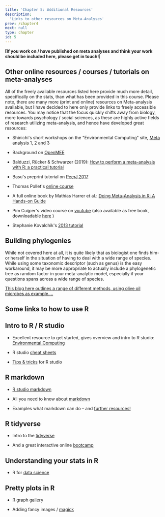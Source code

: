 ```yaml
---
title: 'Chapter 5: Additional Resources'
description:
  'Links to other resources on Meta-Analyses'
prev: /chapter4
next: null
type: chapter
id: 5
---
```



<exercise id="1" title="Links for Meta-Analysis">

**[If you work on / have published on meta analyses and think your work should be included here, please get in touch!]**

## Other online resources / courses / tutorials on meta-analyses 
All of the freely available resources listed here provide much more detail, specifically on the stats, than what has been provided in this course. Please note, there are many more (print and online) resources on Meta-analysis available, but I have decided to here only provide links to freely accessible resources. You may notice that the focus quickly shifts away from biology, more towards psychology / social sciences, as these are highly active fields of research utilizing meta-analysis, and hence have developed great resources:

- Shinichi's short workshops on the "Environmental Computing" site, [Meta analysis 1](http://environmentalcomputing.net/meta-analysis-1/), [2](http://environmentalcomputing.net/meta-analysis-2/) and [3](http://environmentalcomputing.net/meta-analysis-3/)

- Background on [OpenMEE](https://besjournals.onlinelibrary.wiley.com/doi/full/10.1111/2041-210X.12708)    

- Balduzzi, Rücker  & Schwarzer (2019): [How to perform a meta-analysis with R: a practical tutorial](https://ebmh.bmj.com/content/22/4/153.long)
  
- Basu's preprint tutorial on [PeerJ 2017](https://peerj.com/preprints/2978v1/)
  
- Thomas Pollet's [online course](https://tvpollet.github.io/Meta-analysis_course)
  
- A full online book by Mathias Harrer et al.: [Doing Meta-Analysis in R: A Hands-on Guide](https://bookdown.org/MathiasHarrer/Doing_Meta_Analysis_in_R/)

- Pim Cuijper's video course on [youtube](https://www.youtube.com/playlist?list=PL-h5cI5Bkvt0J-O0kq_9J9_aksWFPgR7s) (also available as free book, downloadable [here](https://indd.adobe.com/view/5fc8f9a0-bf1e-49d3-bf5f-a40bfe5409e0) )
  
- Stephanie Kovalchik's [2013 tutorial](http://edii.uclm.es/~useR-2013/Tutorials/kovalchik/kovalchik_meta_tutorial.pdf)


## Building phylogenies

While not covered here at all, it is quite likely that as biologist one finds him- or herself in the situation of having to deal with a wide range of species. While using some taxonomic descriptor (such as genus) is the easy workaround, it may be more appropriate to actually include a phylogenetic tree as random factor in your meta-analytic model, especially if your questions spans across a wide range of species. 

[This blog here outlines a range of different methods, using olive oil microbes as example....](https://taylorreiter.github.io/2017-07-28-Taxonomy-from-Species-Name-in-R/)


</exercise>

<exercise id="2" title="Other: R resources">

## Some links to how to use R

  
## Intro to R / R studio

- Excellent resource to get started, gives overview and intro to R studio:
[Environmental Computing](http://environmentalcomputing.net/)
  
- R studio [cheat sheets](https://www.rstudio.com/resources/cheatsheets/)    

- [Tips & tricks](https://appsilon.com/r-studio-shortcuts-and-tips/?nabe=4825491004194816:1) for R studio  

## R markdown

- [R studio markdown](https://rmarkdown.rstudio.com/)

- All you need to know about [markdown](https://bookdown.org/yihui/rmarkdown/)

- Examples what markdown can do – and [further resources!](https://rmarkdown.rstudio.com/gallery.html)  


## R tidyverse

- Intro to the [tidyverse](https://datacarpentry.org/R-ecology-lesson/03-dplyr.html)     
  
- And a great interactive online [bootcamp](https://r-bootcamp.netlify.app/)
  
   

## Understanding your stats in R

- R for [data science](https://r4ds.had.co.nz/)        



## Pretty plots in R

- [R graph gallery](http://r-graph-gallery.com/)

- Adding fancy images / [magick](https://cran.r-project.org/web/packages/magick/vignettes/intro.html)




</exercise>
